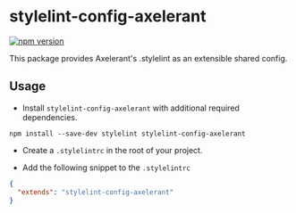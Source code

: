 # stylelint-config-axelerant

[![npm version](https://badge.fury.io/js/stylelint-config-axelerant.svg)](http://badge.fury.io/js/stylelint-config-axelerant)

This package provides Axelerant's .stylelint as an extensible shared config.

## Usage

* Install `stylelint-config-axelerant` with additional required dependencies.

```
npm install --save-dev stylelint stylelint-config-axelerant
```

* Create a `.stylelintrc` in the root of your project.

* Add the following snippet to the `.stylelintrc`
```json
{
  "extends": "stylelint-config-axelerant"
}
```
